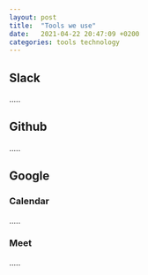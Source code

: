 ```yaml
---
layout: post
title:  "Tools we use"
date:   2021-04-22 20:47:09 +0200
categories: tools technology
---
```


## Slack

.....

## Github

.....


## Google

### Calendar

.....

### Meet

.....

